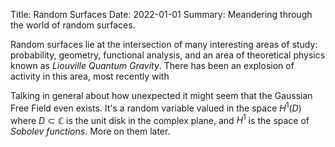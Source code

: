 Title: Random Surfaces
Date: 2022-01-01
Summary: Meandering through the world of random surfaces.

Random surfaces lie at the intersection of many interesting areas of study: probability,
geometry, functional analysis, and an area of theoretical physics known as
_Liouville Quantum Gravity_.
There has been an explosion of activity in this area, most recently with 


Talking in general about how unexpected it might seem that the Gaussian Free Field even
exists. It's a random variable valued in the space $H^1(D)$ where $D \subset \mathbb{C}$
is the unit disk in the complex plane, and $H^1$ is the space of _Sobolev functions_. More
on them later.
